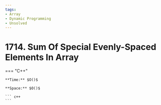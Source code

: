 ```yaml
---
tags:
- Array
- Dynamic Programming
- Unsolved
---
```



# 1714. Sum Of Special Evenly-Spaced Elements In Array

=== "C++"

    **Time:** $O()$

    **Space:** $O()$

    ``` c++
    ```